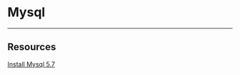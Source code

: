 # Mysql
---------

## Resources

 [Install Mysql 5.7](https://www.vultr.com/docs/how-to-install-mysql-5-7-on-ubuntu-20-04/)
